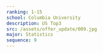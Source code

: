 ```yaml
---
ranking: 1-15
school: Columbia University
description: US Top3
src: /assets/offer_update/009.jpg
major: Statistics
sequence: 9
---
```

